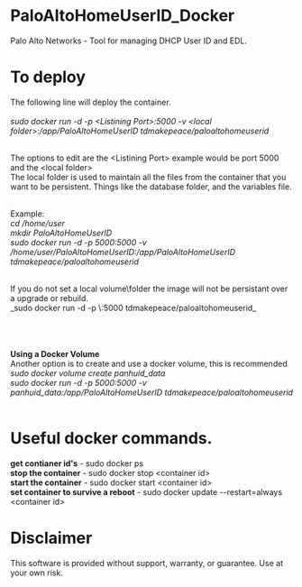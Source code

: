 # PaloAltoHomeUserID_Docker
Palo Alto Networks - Tool for managing DHCP User ID and EDL.

# To deploy
The following line will deploy the container. <br> <br>
_sudo docker run -d -p \<Listining Port\>:5000 -v \<local folder\>:/app/PaloAltoHomeUserID tdmakepeace/paloaltohomeuserid_<br><br>

The options to edit are the \<Listining Port\> example would be port 5000 and the \<local folder\> <br>
The local folder is used to maintain all the files from the container that you want to be persistent. 
Things like the database folder, and the variables file.<br><br>

Example: <br>
_cd /home/user_<br>
_mkdir PaloAltoHomeUserID_<br>
_sudo docker run -d -p 5000:5000 -v /home/user/PaloAltoHomeUserID:/app/PaloAltoHomeUserID tdmakepeace/paloaltohomeuserid_<br>

<br>
If you do not set a local volume\folder the image will not be persistant over a upgrade or rebuild.<br>
_sudo docker run -d -p \<Listining Port\>:5000 tdmakepeace/paloaltohomeuserid_<br><br>

<br><br>
**Using a Docker Volume** <br>
Another option is to create and use a docker volume, this is recommended<br>
_sudo docker volume create panhuid_data_ <br>
_sudo docker run -d -p 5000:5000 -v panhuid_data:/app/PaloAltoHomeUserID tdmakepeace/paloaltohomeuserid_<br>
<br>

# Useful docker commands.

**get contianer id's**  - sudo docker ps<br>
**stop the container** - sudo docker stop \<container id\><br>
**start the container** - sudo docker start \<container id\><br>
**set container to survive a reboot** - sudo docker update --restart=always \<container id\><br>


# Disclaimer
This software is provided without support, warranty, or guarantee. Use at your own risk.
